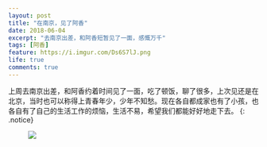```yaml
---
layout: post
title: "在南京，见了阿香"
date: 2018-06-04
excerpt: "去南京出差，和阿香短暂见了一面，感慨万千"
tags: [阿香]
feature: https://i.imgur.com/Ds6S7lJ.png
life: true
comments: true
---
```

上周去南京出差，和阿香约着时间见了一面，吃了顿饭，聊了很多，上次见还是在北京，当时也可以称得上青春年少，少年不知愁。现在各自都成家也有了小孩，也各自有了自己的生活工作的烦恼，生活不易，希望我们都能好好地走下去。
{: .notice}
<figure>
	<img src="{{ site.staticUrl }}/image/jpg/chongju.JPG" />
</figure>
